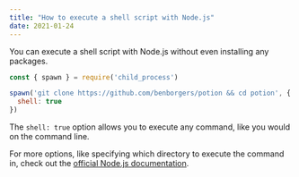```yaml
---
title: "How to execute a shell script with Node.js"
date: 2021-01-24
---
```

You can execute a shell script with Node.js without even installing any packages.

```jsx
const { spawn } = require('child_process')

spawn('git clone https://github.com/benborgers/potion && cd potion', {
  shell: true
})
```

The `shell: true` option allows you to execute any command, like you would on the command line.

For more options, like specifying which directory to execute the command in, check out the [official Node.js documentation](https://nodejs.org/api/child_process.html#child_process_child_process_spawn_command_args_options).
